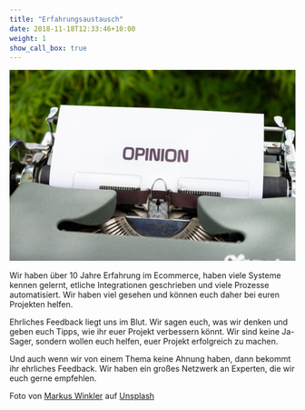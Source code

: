 ```yaml
---
title: "Erfahrungsaustausch"
date: 2018-11-18T12:33:46+10:00
weight: 1
show_call_box: true
---
```


![markus-winkler-jOkfw6YfRGs-unsplash.jpg](/images/services/markus-winkler-jOkfw6YfRGs-unsplash.jpg)

Wir haben über 10 Jahre Erfahrung im Ecommerce, haben viele Systeme kennen gelernt, etliche Integrationen geschrieben und viele Prozesse automatisiert. Wir haben viel gesehen und können euch daher bei euren Projekten helfen.

Ehrliches Feedback liegt uns im Blut. Wir sagen euch, was wir denken und geben euch Tipps, wie ihr euer Projekt verbessern könnt. Wir sind keine Ja-Sager, sondern wollen euch helfen, euer Projekt erfolgreich zu machen.

Und auch wenn wir von einem Thema keine Ahnung haben, dann bekommt ihr ehrliches Feedback. Wir haben ein großes Netzwerk an Experten, die wir euch gerne empfehlen.

Foto von <a href="https://unsplash.com/de/@markuswinkler?utm_content=creditCopyText&utm_medium=referral&utm_source=unsplash">Markus Winkler</a> auf <a href="https://unsplash.com/de/fotos/weisse-und-schwarze-schreibmaschine-auf-grunem-gras-tagsuber-jOkfw6YfRGs?utm_content=creditCopyText&utm_medium=referral&utm_source=unsplash">Unsplash</a>

